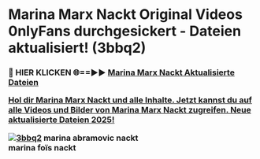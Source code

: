 # Marina Marx Nackt Original Videos 0nlyFans durchgesickert - Dateien aktualisiert! (3bbq2)

<h3>🔴 HIER KLICKEN 🌐==►► <a href="https://tinyurl.com/h6vf6nb8" rel="nofollow">Marina Marx Nackt Aktualisierte Dateien

Hol dir Marina Marx Nackt und alle Inhalte. Jetzt kannst du auf alle Videos und Bilder von Marina Marx Nackt zugreifen. Neue aktualisierte Dateien 2025!

[![3bbq2](https://i.imgur.com/sD4kR3V.gif)](https://tinyurl.com/h6vf6nb8)
marina abramovic nackt<br>
marina foïs nackt
